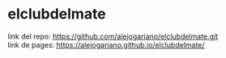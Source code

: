 # elclubdelmate
link del repo: https://github.com/alejogariano/elclubdelmate.git   
link de pages: https://alejogariano.github.io/elclubdelmate/
